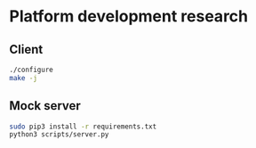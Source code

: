 # Platform development research

## Client 

```bash
./configure
make -j
```

## Mock server

```bash
sudo pip3 install -r requirements.txt
python3 scripts/server.py
```
